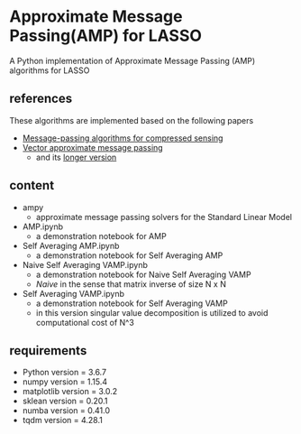 # Approximate Message Passing(AMP) for LASSO
A Python implementation of Approximate Message Passing (AMP) algorithms for LASSO

## references
These algorithms are implemented based on the following papers 
* [Message-passing algorithms for compressed sensing
](https://www.pnas.org/content/106/45/18914.short)
* [Vector approximate message passing](https://ieeexplore.ieee.org/document/8006797)
    - and its [longer version](https://arxiv.org/abs/1610.03082)

## content
* ampy
    - approximate message passing solvers for the Standard Linear Model
* AMP.ipynb
    - a demonstration notebook for AMP 
* Self Averaging AMP.ipynb  
    - a demonstration notebook for Self Averaging AMP
* Naive Self Averaging VAMP.ipynb
    - a demonstration notebook for Naive Self Averaging VAMP
    - *Naive* in the sense that matrix inverse of size N x N
* Self Averaging VAMP.ipynb
    - a demonstration notebook for Self Averaging VAMP
    - in this version singular value decomposition is utilized to avoid computational cost of N^3 
    
## requirements
* Python version = 3.6.7
* numpy version = 1.15.4
* matplotlib version = 3.0.2
* sklean version = 0.20.1
* numba version = 0.41.0
* tqdm version = 4.28.1

